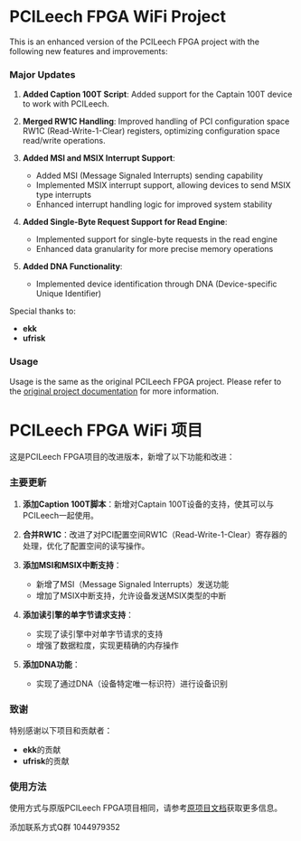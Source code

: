 # PCILeech FPGA WiFi Project

This is an enhanced version of the PCILeech FPGA project with the following new features and improvements:

### Major Updates
1. **Added Caption 100T Script**: Added support for the Captain 100T device to work with PCILeech.
   
2. **Merged RW1C Handling**: Improved handling of PCI configuration space RW1C (Read-Write-1-Clear) registers, optimizing configuration space read/write operations.

3. **Added MSI and MSIX Interrupt Support**:
   - Added MSI (Message Signaled Interrupts) sending capability
   - Implemented MSIX interrupt support, allowing devices to send MSIX type interrupts
   - Enhanced interrupt handling logic for improved system stability

4. **Added Single-Byte Request Support for Read Engine**:
   - Implemented support for single-byte requests in the read engine
   - Enhanced data granularity for more precise memory operations

5. **Added DNA Functionality**:
   - Implemented device identification through DNA (Device-specific Unique Identifier)

Special thanks to:
- **ekk**
- **ufrisk** 

### Usage
Usage is the same as the original PCILeech FPGA project. Please refer to the [original project documentation](https://github.com/ufrisk/pcileech-fpga) for more information. 


# PCILeech FPGA WiFi 项目

这是PCILeech FPGA项目的改进版本，新增了以下功能和改进：

### 主要更新
1. **添加Caption 100T脚本**：新增对Captain 100T设备的支持，使其可以与PCILeech一起使用。
   
2. **合并RW1C**：改进了对PCI配置空间RW1C（Read-Write-1-Clear）寄存器的处理，优化了配置空间的读写操作。

3. **添加MSI和MSIX中断支持**：
   - 新增了MSI（Message Signaled Interrupts）发送功能
   - 增加了MSIX中断支持，允许设备发送MSIX类型的中断

4. **添加读引擎的单字节请求支持**：
   - 实现了读引擎中对单字节请求的支持
   - 增强了数据粒度，实现更精确的内存操作

5. **添加DNA功能**：
   - 实现了通过DNA（设备特定唯一标识符）进行设备识别

### 致谢
特别感谢以下项目和贡献者：
- **ekk**的贡献
- **ufrisk**的贡献

### 使用方法
使用方式与原版PCILeech FPGA项目相同，请参考[原项目文档](https://github.com/ufrisk/pcileech-fpga)获取更多信息。

添加联系方式Q群 1044979352 
